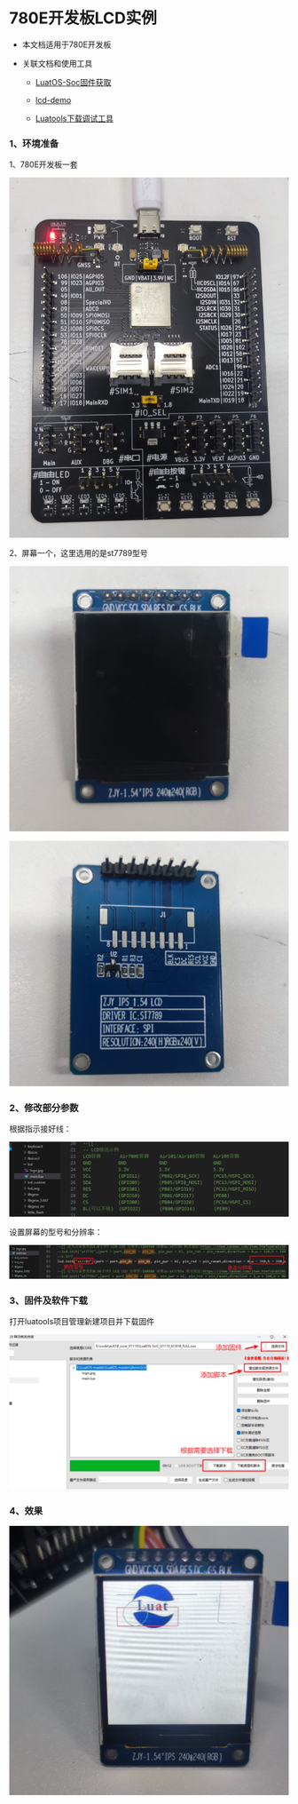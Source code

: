 # 780E开发板LCD实例

- 本文档适用于780E开发板

- 关联文档和使用工具

  - [LuatOS-Soc固件获取](https://gitee.com/openLuat/LuatOS/release)

  - [lcd-demo](https://gitee.com/openLuat/LuatOS/tree/master/demo/lcd)

  - [Luatools下载调试工具](https://gitee.com/openLuat/luatos-doc-pool/blob/master/doc/%E5%BC%80%E5%8F%91%E5%B7%A5%E5%85%B7%E5%8F%8A%E4%BD%BF%E7%94%A8%E8%AF%B4%E6%98%8E/Luatools%E4%B8%8B%E8%BD%BD%E8%B0%83%E8%AF%95%E5%B7%A5%E5%85%B7.md)

### 1、环境准备

1、780E开发板一套

![模块型号](image/模块型号.jpg)

2、屏幕一个，这里选用的是st7789型号

![屏幕正面](image/屏幕正面.jpg)

![屏幕反面](image/屏幕反面.jpg)

### 2、修改部分参数

根据指示接好线：

![接线](image/接线.png)

设置屏幕的型号和分辨率：

![程序更改](image/程序更改.png)


### 3、固件及软件下载

打开luatools项目管理新建项目并下载固件

![luatools下载](image/luatools下载.png)

### 4、效果

![模块型号](image/效果1.jpg)
